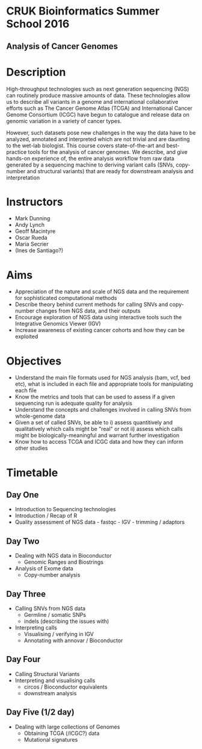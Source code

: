 # CRUK Bioinformatics Summer School 2016
## Analysis of Cancer Genomes

# Description

High-throughput technologies such as next generation sequencing (NGS) can routinely produce massive amounts of data. These technologies allow us to describe all variants in a genome and international collaborative efforts such as The Cancer Genome Atlas (TCGA) and International Cancer Genome Consortium (ICGC) have begun to catalogue and release data on genomic variation in a variety of cancer types.

However, such datasets pose new challenges in the way the data have to be analyzed, annotated and interpreted which are not trivial and are daunting to the wet-lab biologist. This course covers state-of-the-art and best-practice tools for the analysis of cancer genomes. We describe, and give hands-on experience of, the entire analysis workflow from raw data generated by a sequencing machine to deriving variant calls (SNVs, copy-number and structural variants) that are ready for downstream analysis and interpretation

# Instructors

- Mark Dunning
- Andy Lynch
- Geoff Macintyre
- Oscar Rueda
- Maria Secrier
- (Ines de Santiago?)

# Aims

- Appreciation of the nature and scale of NGS data and the requirement for sophisticated computational methods
- Describe theory behind current methods for calling SNVs and copy-number changes from NGS data, and their outputs
- Encourage exploration of NGS data using interactive tools such the Integrative Genomics Viewer (IGV)
- Increase awareness of existing cancer cohorts and how they can be exploited

# Objectives

- Understand the main file formats used for NGS analysis (bam, vcf, bed etc), what is included in each file and appropriate tools for manipulating each file
- Know the metrics and tools that can be used to assess if a given sequencing run is adequate quality for analysis
- Understand the concepts and challenges involved in calling SNVs from whole-genome data
- Given a set of called SNVs, be able to 
    i) assess quantitively and qualitatively which calls might be "real" or not 
    ii) assess which calls might be biologically-meaningful and warrant further investigation
- Know how to access TCGA and ICGC data and how they can inform other studies

# Timetable

## Day One

- Introduction to Sequencing technologies
- Introduction / Recap of R
- Quality assessment of NGS data
      - fastqc
      - IGV
      - trimming / adaptors
      
## Day Two

- Dealing with NGS data in Bioconductor
    - Genomic Ranges and Biostrings
- Analysis of Exome data
    - Copy-number analysis
  
## Day Three

- Calling SNVs from NGS data
    - Germline / somatic SNPs
    - indels (describing the issues with)
- Interpreting calls
    - Visualising / verifying in IGV
    - Annotating with annovar / Bioconductor
  
## Day Four

- Calling Structural Variants
- Interpreting and visualising calls
    - circos / Bioconductor equivalents
    - downstream analysis
    
## Day Five (1/2 day)

-  Dealing with large collections of Genomes
    - Obtaining TCGA (/ICGC?) data
    - Mutational signatures